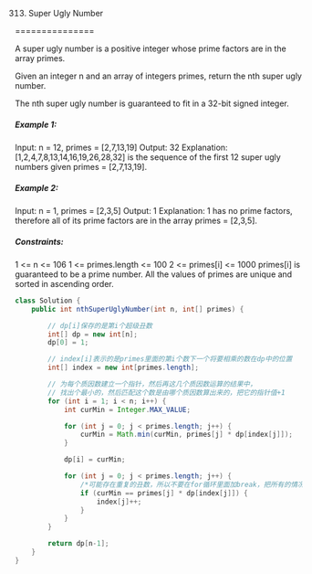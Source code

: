313. Super Ugly Number

===============

A super ugly number is a positive integer whose prime factors are in the array primes.

Given an integer n and an array of integers primes, return the nth super ugly number.

The nth super ugly number is guaranteed to fit in a 32-bit signed integer.

##### Example 1:

Input: n = 12, primes = [2,7,13,19]
Output: 32
Explanation: [1,2,4,7,8,13,14,16,19,26,28,32] is the sequence of the first 12 super ugly numbers given primes = [2,7,13,19].

##### Example 2:

Input: n = 1, primes = [2,3,5]
Output: 1
Explanation: 1 has no prime factors, therefore all of its prime factors are in the array primes = [2,3,5].

##### Constraints:

1 <= n <= 106
1 <= primes.length <= 100
2 <= primes[i] <= 1000
primes[i] is guaranteed to be a prime number.
All the values of primes are unique and sorted in ascending order.

```java
class Solution {
    public int nthSuperUglyNumber(int n, int[] primes) {

        // dp[i]保存的是第i个超级丑数
        int[] dp = new int[n];
        dp[0] = 1;

        // index[i]表示的是primes里面的第i个数下一个将要相乘的数在dp中的位置
        int[] index = new int[primes.length];

        // 为每个质因数建立一个指针，然后再这几个质因数运算的结果中，
        // 找出个最小的，然后匹配这个数是由哪个质因数算出来的，把它的指针值+1
        for (int i = 1; i < n; i++) {
            int curMin = Integer.MAX_VALUE;

            for (int j = 0; j < primes.length; j++) {
                curMin = Math.min(curMin, primes[j] * dp[index[j]]);
            }

            dp[i] = curMin;

            for (int j = 0; j < primes.length; j++) {
                /*可能存在重复的丑数，所以不要在for循环里面加break，把所有的情况都+1*/
                if (curMin == primes[j] * dp[index[j]]) {
                    index[j]++;
                }
            }
        }

        return dp[n-1];
    }
}
```

